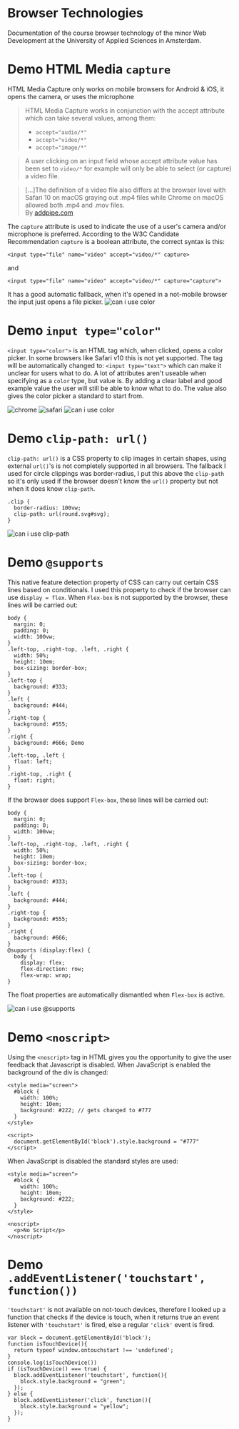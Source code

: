 # Browser Technologies
Documentation of the course browser technology of the minor Web Development at the University of Applied Sciences in Amsterdam.

# Demo HTML Media `capture`
HTML Media Capture only works on mobile browsers for Android & iOS, it opens the camera, or uses the microphone
> HTML Media Capture works in conjunction with the accept attribute which can take several values, among them:
> * `accept="audio/*"`
> * `accept="video/*"`
> * `accept="image/*"`

> A user clicking on an input field whose accept attribute value has been set to `video/*` for example will only be able to select (or capture) a video file.

> [...]The definition of a video file also differs at the browser level with Safari 10 on macOS graying out .mp4 files while Chrome on macOS allowed both .mp4 and .mov files.<br>
By [addpipe.com](https://addpipe.com/blog/correct-syntax-html-media-capture/)

The `capture` attribute is used to indicate the use of a user's camera and/or microphone is preferred.
According to the W3C Candidate Recommendation `capture` is a boolean attribute, the correct syntax is this: 

```
<input type="file" name="video" accept="video/*" capture>
```
and
```
<input type="file" name="video" accept="video/*" capture="capture">
```
It has a good automatic fallback, when it's opened in a not-mobile browser the input just opens a file picker.
![can i use color](/screenshots/ciu_capture.png)

# Demo `input type="color"`
`<input type="color">` is an HTML tag which, when clicked, opens a color picker. In some browsers like Safari v10 this is not yet supported. The tag will be automatically changed to: `<input type="text">` which can make it unclear for users what to do. A lot of attributes aren't useable when specifying as a `color` type, but value is. By adding a clear label and good example value the user will still be able to know what to do. The value also gives the color picker a standard to start from.


![chrome](/screenshots/chrome.png) ![safari](/screenshots/safari.png)
![can i use color](/screenshots/ciu_color.png)

# Demo `clip-path: url()`
`clip-path: url()` is a CSS property to clip images in certain shapes, using external `url()`'s is not completely supported in all browsers.
The fallback I used for circle clippings was border-radius, I put this above the `clip-path` so it's only used if the browser doesn't know the `url()` property but not when it does know `clip-path`.
```
.clip {
  border-radius: 100vw;
  clip-path: url(round.svg#svg);
}
```
![can i use clip-path](/screenshots/ciu_clip.png)

# Demo `@supports`
This native feature detection property of CSS can carry out certain CSS lines based on conditionals. I used this property to check if the browser can use `display = flex`. 
When `Flex-box` is not supported by the browser, these lines will be carried out:
```
body {
  margin: 0;
  padding: 0;
  width: 100vw;
}
.left-top, .right-top, .left, .right {
  width: 50%;
  height: 10em;
  box-sizing: border-box;
}
.left-top {
  background: #333;
}
.left {
  background: #444;
}
.right-top {
  background: #555;
}
.right {
  background: #666; Demo
}
.left-top, .left {
  float: left;
}
.right-top, .right {
  float: right;
}
```
If the browser does support `Flex-box`, these lines will be carried out:
```
body {
  margin: 0;
  padding: 0;
  width: 100vw;
}
.left-top, .right-top, .left, .right {
  width: 50%;
  height: 10em;
  box-sizing: border-box;
}
.left-top {
  background: #333;
}
.left {
  background: #444;
}
.right-top {
  background: #555;
}
.right {
  background: #666;
}
@supports (display:flex) {
  body {
    display: flex;
    flex-direction: row;
    flex-wrap: wrap;
}
```
The float properties are automatically dismantled when `Flex-box` is active.

![can i use @supports](/screenshots/ciu_supports.png)

# Demo `<noscript>`
Using the `<noscript>` tag in HTML gives you the opportunity to give the user feedback that Javascript is disabled.
When JavaScript is enabled the background of the div is changed:
```
<style media="screen">
  #block {
    width: 100%;
    height: 10em;
    background: #222; // gets changed to #777
  }
</style>
```
```
<script>
  document.getElementById('block').style.background = "#777"
</script>
```
When JavaScript is disabled the standard styles are used:
```
<style media="screen">
  #block {
    width: 100%;
    height: 10em;
    background: #222;
  }
</style>
```
```
<noscript>
  <p>No Script</p>
</noscript>
```
# Demo `.addEventListener('touchstart', function())`
`'touchstart'` is not available on not-touch devices, therefore I looked up a function that checks if the device is touch, when it returns true an event listener with `'touchstart'` is fired, else a regular `'click'` event is fired.
```
var block = document.getElementById('block');
function isTouchDevice(){
  return typeof window.ontouchstart !== 'undefined';
}
console.log(isTouchDevice())
if (isTouchDevice() === true) {
  block.addEventListener('touchstart', function(){
    block.style.background = "green";
  });
} else {
  block.addEventListener('click', function(){
    block.style.background = "yellow";
  });
}

```

